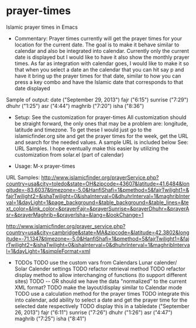 prayer-times
============

Islamic prayer times in Emacs

* Commentary:
 Prayer times currently will get the prayer times for your location
 for the current date. The goal is to make it behave similar to calendar
 and also be integrated into calendar. Currently only the current date
 is displayed but I would like to have it also show the monthly prayer times.
 As far as integration with calendar goes, I would like to make it so that
 when you select a date an the calendar that you can hit say p and have it 
 bring up the prayer times for that date, similar to how you can press a 
 key combo and have the Islamic date that corresponds to that date displayed

 Sample of output:
 date ("September 29, 2013")
 fajr ("6:15")
 sunrise ("7:29")
 dhuhr ("1:25")
 asr ("4:44")
 maghrib ("7:20")
 isha ("8:36")

* Setup:
 See the customization for prayer-times
 All customization should be straight forward, the only ones that may be a problem are:
 longitude, latitude and timezone. To get these I would just go to the islamicfinder.org 
 site and get the prayer times for the week, get the URL and search for the needed values.
 A sample URL is included below See: URL Samples.
 I hope eventually make this easier by utilizing the customization from solar.el (part of calendar)


* Usage:
 M-x prayer-times

 URL Samples:
 http://www.islamicfinder.org/prayerService.php?country=usa&city=toledo&state=OH&zipcode=43607&latitude=41.6484&longitude=-83.6037&timezone=-5.0&HanfiShafi=1&pmethod=5&fajrTwilight1=&fajrTwilight2=&ishaTwilight=0&ishaInterval=0&dhuhrInterval=1&maghribInterval=1&dayLight=1&page_background=&table_background=&table_lines=&text_color=&link_color=&prayerFajr=&prayerSunrise=&prayerDhuhr=&prayerAsr=&prayerMaghrib=&prayerIsha=&lang=&lookChange=1

 http://www.islamicfinder.org/prayer_service.php?country=usa&city=cambridge&state=MA&zipcode=&latitude=42.3802&longitude=-71.1347&timezone=-5.0&HanfiShafi=1&pmethod=5&fajrTwilight1=&fajrTwilight2=&ishaTwilight=0&ishaInterval=0&dhuhrInterval=1&maghribInterval=1&dayLight=1&simpleFormat=xml

* TODOs
 TODO use the custom vars from Calendars Lunar calender/ Solar Calender settings
 TODO refactor retrieval method
 TODO refactor display method to allow interchanging of functions (to support different sites)
 TODO -- OR should we have the data "normalized" to the current XML format?
 TODO make the layout/display similar to Calendar mode
 TODO use a calculation method for the prayer times
 TODO integrate this into calendar, add ability to select a date and get the prayer time for 
 the selected date respectively
 TODO display this in a tabledate ("September 26, 2013")
 fajr ("6:11")
 sunrise ("7:26")
 dhuhr ("1:26")
 asr ("4:47")
 maghrib ("7:25")
 isha ("8:41")
